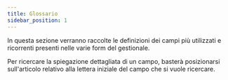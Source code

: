 ```yaml
---
title: Glossario
sidebar_position: 1
---
```


In questa sezione verranno raccolte le definizioni dei campi più utilizzati e ricorrenti presenti nelle varie form del gestionale.

Per ricercare la spiegazione dettagliata di un campo, basterà posizionarsi sull'articolo relativo alla lettera iniziale del campo che si vuole ricercare.






